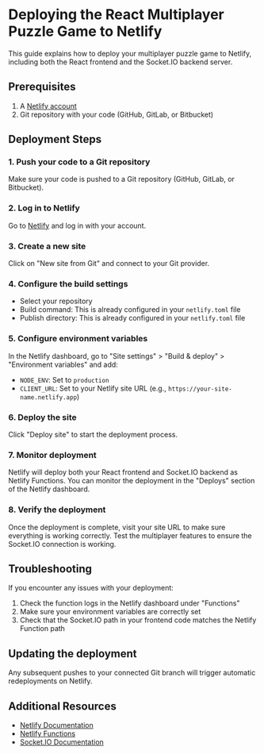 # Deploying the React Multiplayer Puzzle Game to Netlify

This guide explains how to deploy your multiplayer puzzle game to Netlify, including both the React frontend and the Socket.IO backend server.

## Prerequisites

1. A [Netlify account](https://app.netlify.com/signup)
2. Git repository with your code (GitHub, GitLab, or Bitbucket)

## Deployment Steps

### 1. Push your code to a Git repository

Make sure your code is pushed to a Git repository (GitHub, GitLab, or Bitbucket).

### 2. Log in to Netlify

Go to [Netlify](https://app.netlify.com/) and log in with your account.

### 3. Create a new site

Click on "New site from Git" and connect to your Git provider.

### 4. Configure the build settings

- Select your repository
- Build command: This is already configured in your `netlify.toml` file
- Publish directory: This is already configured in your `netlify.toml` file

### 5. Configure environment variables

In the Netlify dashboard, go to "Site settings" > "Build & deploy" > "Environment variables" and add:

- `NODE_ENV`: Set to `production`
- `CLIENT_URL`: Set to your Netlify site URL (e.g., `https://your-site-name.netlify.app`)

### 6. Deploy the site

Click "Deploy site" to start the deployment process.

### 7. Monitor deployment

Netlify will deploy both your React frontend and Socket.IO backend as Netlify Functions. You can monitor the deployment in the "Deploys" section of the Netlify dashboard.

### 8. Verify the deployment

Once the deployment is complete, visit your site URL to make sure everything is working correctly. Test the multiplayer features to ensure the Socket.IO connection is working.

## Troubleshooting

If you encounter any issues with your deployment:

1. Check the function logs in the Netlify dashboard under "Functions"
2. Make sure your environment variables are correctly set
3. Check that the Socket.IO path in your frontend code matches the Netlify Function path

## Updating the deployment

Any subsequent pushes to your connected Git branch will trigger automatic redeployments on Netlify.

## Additional Resources

- [Netlify Documentation](https://docs.netlify.com/)
- [Netlify Functions](https://docs.netlify.com/functions/overview/)
- [Socket.IO Documentation](https://socket.io/docs/v4/)